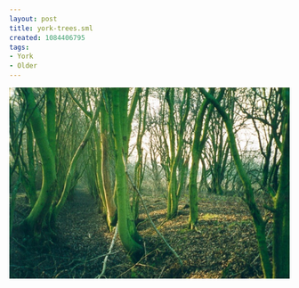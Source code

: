 ```yaml
---
layout: post
title: york-trees.sml
created: 1084406795
tags:
- York
- Older
---
```


<img src="/image/images/york-trees.sml-661.jpg"/>

